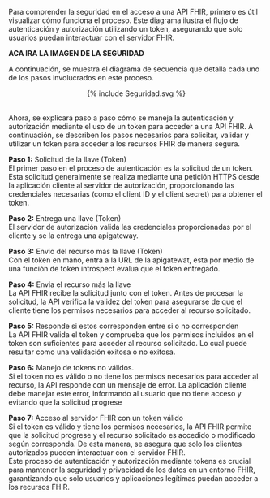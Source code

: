 Para comprender la seguridad en el acceso a una API FHIR, primero es útil visualizar cómo funciona el proceso. Este diagrama ilustra el flujo de autenticación y autorización utilizando un token, asegurando que solo usuarios puedan interactuar con el servidor FHIR.
<br>

**ACA IRA LA IMAGEN DE LA SEGURIDAD**
<br>

A continuación, se muestra el diagrama de secuencia que detalla cada uno de los pasos involucrados en este proceso.
<br>

<div align="center" >
  {% include Seguridad.svg %}
</div>
<br clear="all"/>

Ahora, se explicará paso a paso cómo se maneja la autenticación y autorización mediante el uso de un token para acceder a una API FHIR. A continuación, se describen los pasos necesarios para solicitar, validar y utilizar un token para acceder a los recursos FHIR de manera segura.
<br>

**Paso 1:** Solicitud de la llave (Token)
<br>
El primer paso en el proceso de autenticación es la solicitud de un token. Esta solicitud generalmente se realiza mediante una petición HTTPS desde la aplicación cliente al servidor de autorización, proporcionando las credenciales necesarias (como el client ID y el client secret) para obtener el token.
<br>

**Paso 2:** Entrega una llave (Token)
<br>
El servidor de autorización valida las credenciales proporcionadas por el cliente y se la entrega una apigateway.
<br>

**Paso 3:** Envio del recurso más la llave (Token)
<br>
Con el token en mano, entra a la URL de la apigatewat, esta por medio de una función de token introspect evalua que el token entregado. 
<br>

**Paso 4:** Envia el recurso más la llave 
<br>
La API FHIR recibe la solicitud junto con el token. Antes de procesar la solicitud, la API verifica la validez del token para asegurarse de que el cliente tiene los permisos necesarios para acceder al recurso solicitado.
<br>

**Paso 5:** Responde si estos corresponden entre si o no corresponden
<br>
La API FHIR valida el token y comprueba que los permisos incluidos en el token son suficientes para acceder al recurso solicitado. Lo cual puede resultar como una validación exitosa o no exitosa.

**Paso 6:** Manejo de tokens no válidos.
<br>
Si el token no es válido o no tiene los permisos necesarios para acceder al recurso, la API responde con un mensaje de error. La aplicación cliente debe manejar este error, informando al usuario que no tiene acceso y evitando que la solicitud progrese
<br>

**Paso 7:** Acceso al servidor FHIR con un token válido
<br>
Si el token es válido y tiene los permisos necesarios, la API FHIR permite que la solicitud progrese y el recurso solicitado es accedido o modificado según corresponda. De esta manera, se asegura que solo los clientes autorizados pueden interactuar con el servidor FHIR.
<br>
Este proceso de autenticación y autorización mediante tokens es crucial para mantener la seguridad y privacidad de los datos en un entorno FHIR, garantizando que solo usuarios y aplicaciones legítimas puedan acceder a los recursos FHIR.
<br>